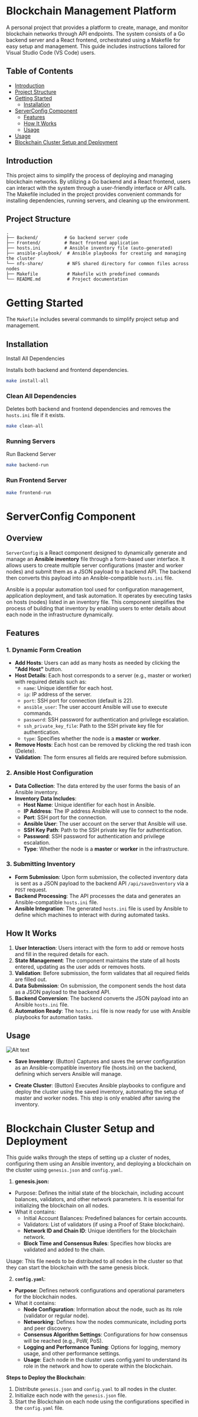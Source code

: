 # Blockchain Management Platform

A personal project that provides a platform to create, manage, and monitor blockchain networks through API endpoints. The system consists of a Go backend server and a React frontend, orchestrated using a Makefile for easy setup and management. This guide includes instructions tailored for Visual Studio Code (VS Code) users.

## Table of Contents

- [Introduction](#introduction)
- [Project Structure](#project-structure)
- [Getting Started](#getting-started)
  - [Installation](#installation)
- [ServerConfig Component](#serverconfig-component)
  - [Features](#features)
  - [How It Works](#how-it-works)
  - [Usage](#usage)
- [Usage](#usage)
- [Blockchain Cluster Setup and Deployment](#blockchain-cluster-setup-and-deployment)


## Introduction

This project aims to simplify the process of deploying and managing blockchain networks. By utilizing a Go backend and a React frontend, users can interact with the system through a user-friendly interface or API calls. The Makefile included in the project provides convenient commands for installing dependencies, running servers, and cleaning up the environment.

## Project Structure

```plaintext
.
├── Backend/          # Go backend server code
├── Frontend/         # React frontend application
├── hosts.ini         # Ansible inventory file (auto-generated)
├── ansible-playbook/  # Ansible playbooks for creating and managing the cluster
└── nfs-share/         # NFS shared directory for common files across nodes
├── Makefile           # Makefile with predefined commands
└── README.md          # Project documentation
```

# Getting Started

The `Makefile` includes several commands to simplify project setup and management.

## Installation 
Install All Dependencies

Installs both backend and frontend dependencies.

```bash
make install-all
```

### Clean All Dependencies
Deletes both backend and frontend dependencies and removes the `hosts.ini` file if it exists.

```bash
make clean-all
```

### Running Servers

Run Backend Server

```bash
make backend-run
```

### Run Frontend Server
```bash 
make frontend-run
```

# ServerConfig Component

## Overview

`ServerConfig` is a React component designed to dynamically generate and manage an **Ansible inventory** file through a form-based user interface. It allows users to create multiple server configurations (master and worker nodes) and submit them as a JSON payload to a backend API. The backend then converts this payload into an Ansible-compatible `hosts.ini` file.

Ansible is a popular automation tool used for configuration management, application deployment, and task automation. It operates by executing tasks on hosts (nodes) listed in an inventory file. This component simplifies the process of building that inventory by enabling users to enter details about each node in the infrastructure dynamically.

## Features

### 1. Dynamic Form Creation

- **Add Hosts**: Users can add as many hosts as needed by clicking the **"Add Host"** button.
- **Host Details**: Each host corresponds to a server (e.g., master or worker) with required details such as:
  - `name`: Unique identifier for each host.
  - `ip`: IP address of the server.
  - `port`: SSH port for connection (default is 22).
  - `ansible_user`: The user account Ansible will use to execute commands.
  - `password`: SSH password for authentication and privilege escalation.
  - `ssh_private_key_file`: Path to the SSH private key file for authentication.
  - `type`: Specifies whether the node is a **master** or **worker**.
- **Remove Hosts**: Each host can be removed by clicking the red trash icon (Delete).
- **Validation**: The form ensures all fields are required before submission.

### 2. Ansible Host Configuration

- **Data Collection**: The data entered by the user forms the basis of an Ansible inventory.
- **Inventory Data Includes**:
  - **Host Name**: Unique identifier for each host in Ansible.
  - **IP Address**: The IP address Ansible will use to connect to the node.
  - **Port**: SSH port for the connection.
  - **Ansible User**: The user account on the server that Ansible will use.
  - **SSH Key Path**: Path to the SSH private key file for authentication.
  - **Password**: SSH password for authentication and privilege escalation.
  - **Type**: Whether the node is a **master** or **worker** in the infrastructure.

### 3. Submitting Inventory

- **Form Submission**: Upon form submission, the collected inventory data is sent as a JSON payload to the backend API `/api/saveInventory` via a `POST` request.
- **Backend Processing**: The API processes the data and generates an Ansible-compatible `hosts.ini` file.
- **Ansible Integration**: The generated `hosts.ini` file is used by Ansible to define which machines to interact with during automated tasks.

## How It Works

1. **User Interaction**: Users interact with the form to add or remove hosts and fill in the required details for each.
2. **State Management**: The component maintains the state of all hosts entered, updating as the user adds or removes hosts.
3. **Validation**: Before submission, the form validates that all required fields are filled out.
4. **Data Submission**: On submission, the component sends the host data as a JSON payload to the backend API.
5. **Backend Conversion**: The backend converts the JSON payload into an Ansible `hosts.ini` file.
6. **Automation Ready**: The `hosts.ini` file is now ready for use with Ansible playbooks for automation tasks.

## Usage

![Alt text](inventory-data.png)

- **Save Inventory**: (Button) Captures and saves the server configuration as an Ansible-compatible inventory file (hosts.ini) on the backend, defining which servers Ansible will manage.

- **Create Cluster**: (Button) Executes Ansible playbooks to configure and deploy the cluster using the saved inventory, automating the setup of master and worker nodes. This step is only enabled after saving the inventory.


# **Blockchain Cluster Setup and Deployment**


This guide walks through the steps of setting up a cluster of nodes, configuring them using an Ansible inventory, and deploying a blockchain on the cluster using `genesis.json` and `config.yaml`.


1. **genesis.json:**
- Purpose: Defines the initial state of the blockchain, including account balances, validators, and other network parameters. It is essential for initializing the blockchain on all nodes.
- What it contains:
  - Initial Account Balances: Predefined balances for certain accounts.
  - Validators: List of validators (if using a Proof of Stake blockchain).
  - **Network ID and Chain ID**: Unique identifiers for the blockchain network.
  - **Block Time and Consensus Rules**: Specifies how blocks are validated and added to the chain.


Usage: This file needs to be distributed to all nodes in the cluster so that they can start the blockchain with the same genesis block.

2. **`config.yaml`**:
- **Purpose**: Defines network configurations and operational parameters for the blockchain nodes.
- What it contains:
  - **Node Configuration**: Information about the node, such as its role (validator or regular node).
  - **Networking**: Defines how the nodes communicate, including ports and peer discovery.
  - **Consensus Algorithm Settings**: Configurations for how consensus will be reached (e.g., PoW, PoS).
  - **Logging and Performance Tuning**: Options for logging, memory usage, and other performance settings.
  - **Usage**: Each node in the cluster uses config.yaml to understand its role in the network and how to operate within the blockchain.

**Steps to Deploy the Blockchain**:

1. Distribute `genesis.json` and `config.yaml` to all nodes in the cluster.
2. Initialize each node with the `genesis.json` file.
3. Start the Blockchain on each node using the configurations specified in the `config.yaml` file.


